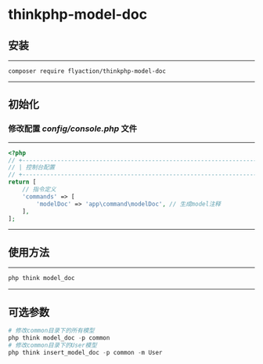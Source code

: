 # thinkphp-model-doc

## 安装

---
```shell
composer require flyaction/thinkphp-model-doc
```
---

## 初始化
### 修改配置 *config/console.php* 文件

---
```php
<?php
// +----------------------------------------------------------------------
// | 控制台配置
// +----------------------------------------------------------------------
return [
    // 指令定义
    'commands' => [
        'modelDoc' => 'app\command\modelDoc', // 生成model注释
    ],
];


```
---

## 使用方法


---
```php 
php think model_doc
```
---

## 可选参数

```php 
# 修改common目录下的所有模型 
php think model_doc -p common 
# 修改common目录下的User模型 
php think insert_model_doc -p common -m User
```